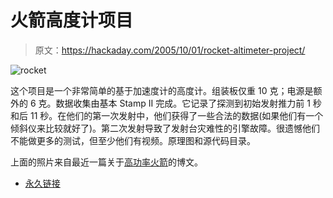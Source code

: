 # 火箭高度计项目

> 原文：<https://hackaday.com/2005/10/01/rocket-altimeter-project/>

![rocket](img/bbc73fe320506b8d5851b132a5415113.png)

这个项目是一个非常简单的基于加速度计的高度计。组装板仅重 10 克；电源是额外的 6 克。数据收集由基本 Stamp II 完成。它记录了探测到初始发射推力前 1 秒和后 11 秒。在他们的第一次发射中，他们获得了一些合法的数据(如果他们有一个倾斜仪来比较就好了)。第二次发射导致了发射台灾难性的引擎故障。很遗憾他们不能做更多的测试，但至少他们有视频。原理图和源代码目录。

上面的照片来自最近一篇关于[高功率火箭](http://www.boingboing.net/2005/09/29/high_power_rocketry_.html)的博文。

*   [永久链接](http://www.rocket-roar.com/rap/alt.html)